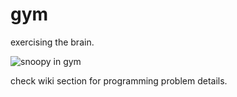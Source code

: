 # gym
exercising the brain.

![snoopy in gym](https://tenor.com/view/snoopy-gym-weightlifting-exercise-workout-gif-13171000090755302142.gif)

check wiki section for programming problem details.